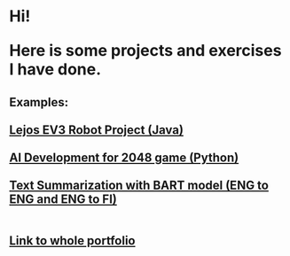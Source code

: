 <h1>Hi!

Here is some projects and exercises I have done.</h1>

<h2>Examples:
<br><br>
<a href="https://github.com/samulironni/portfolio/tree/main/Robot%20Project%20Java">Lejos EV3 Robot Project (Java)</a>
<br><br>  
<a href="https://github.com/samulironni/portfolio/tree/main/AI_projects/2048_Game_AI">AI Development for 2048 game (Python) </a> 
<br><br>
<a href="https://github.com/samulironni/portfolio/tree/main/ML%20Projects/Text%20Summarization">Text Summarization with BART model (ENG to ENG and ENG to FI)</a>
<br><br><br>
<a href="https://github.com/samulironni/portfolio"> Link to whole portfolio</a>  
</h2>
